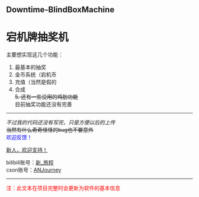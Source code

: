 ## Downtime-BlindBoxMachine
# 宕机牌抽奖机

主要想实现这几个功能：
1. 最基本的抽奖
2. 金币系统（宕机币
3. 充值（当然是假的
4. 合成\
~~5. 还有一些没用的鸡肋功能~~\
目前抽奖功能还没有完善
***
*不过我的代码还没有写完，只是方便以后的上传*\
~~当然有什么奇奇怪怪的bug也不要意外~~\
<span style="color: blue;">欢迎反馈！</span>

<u>新人，欢迎支持！</u>

bilibili账号：[新_旅程](https://space.bilibili.com/3546596098706372 "bilibili")\
cson账号：[ANJourney](https://blog.csdn.net/pojiezhuanjia?type=blog "cson")

***
<span style="color: red;">注：此文本在项目完整时会更新为软件的基本信息</span>
